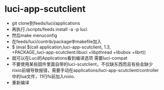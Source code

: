 # luci-app-scutclient
* git clone到feeds/luci/applications
* 再执行./scripts/feeds install -a -p luci
* 然后make menuconfig
* 在feeds/luci/contrib/package中makefile加入
*   \$ (eval $(call application,luci-app-scutclient, 1.3,\
       +PACKAGE_luci-app-scutclient:libuci +libpthread +libubox +librt))
* 就可以在Luci的Applications看到编译选项
  需要luci-compat
* 不要使用某些固件里面自带的luci-scutclient，不仅缺东西而且有些会缺少nixio前缀导致报错，需要手动在applications/luci-app-scutclient/controller中的lua文件，11行fs前加入nixio.
* 重新编译
